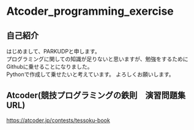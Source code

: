 # Atcoder_programming_exercise
## 自己紹介
はじめまして、PARKUDPと申します。  
プログラミングに関しての知識が足りないと思いますが、勉強をするためにGithubに乗せることになりました。  
Pythonで作成して乗せたいと考えています。
よろしくお願いします。

## Atcoder(競技プログラミングの鉄則　演習問題集 URL)
https://atcoder.jp/contests/tessoku-book